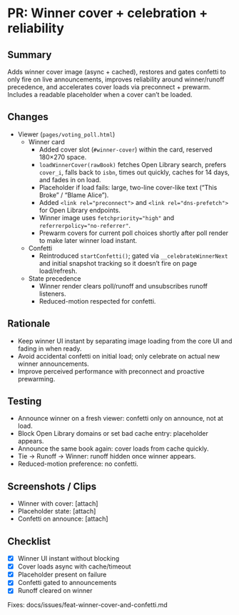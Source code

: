# PR: Winner cover + celebration + reliability

## Summary
Adds winner cover image (async + cached), restores and gates confetti to only fire on live announcements, improves reliability around winner/runoff precedence, and accelerates cover loads via preconnect + prewarm. Includes a readable placeholder when a cover can’t be loaded.

## Changes
- Viewer (`pages/voting_poll.html`)
  - Winner card
    - Added cover slot (`#winner-cover`) within the card, reserved 180×270 space.
    - `loadWinnerCover(rawBook)` fetches Open Library search, prefers `cover_i`, falls back to `isbn`, times out quickly, caches for 14 days, and fades in on load.
    - Placeholder if load fails: large, two-line cover-like text (“This Broke” / “Blame Alice”).
    - Added `<link rel="preconnect">` and `<link rel="dns-prefetch">` for Open Library endpoints.
    - Winner image uses `fetchpriority="high"` and `referrerpolicy="no-referrer"`.
    - Prewarm covers for current poll choices shortly after poll render to make later winner load instant.
  - Confetti
    - Reintroduced `startConfetti()`; gated via `__celebrateWinnerNext` and initial snapshot tracking so it doesn’t fire on page load/refresh.
  - State precedence
    - Winner render clears poll/runoff and unsubscribes runoff listeners.
    - Reduced-motion respected for confetti.

## Rationale
- Keep winner UI instant by separating image loading from the core UI and fading in when ready.
- Avoid accidental confetti on initial load; only celebrate on actual new winner announcements.
- Improve perceived performance with preconnect and proactive prewarming.

## Testing
- Announce winner on a fresh viewer: confetti only on announce, not at load.
- Block Open Library domains or set bad cache entry: placeholder appears.
- Announce the same book again: cover loads from cache quickly.
- Tie -> Runoff -> Winner: runoff hidden once winner appears.
- Reduced-motion preference: no confetti.

## Screenshots / Clips
- Winner with cover: [attach]
- Placeholder state: [attach]
- Confetti on announce: [attach]

## Checklist
- [x] Winner UI instant without blocking
- [x] Cover loads async with cache/timeout
- [x] Placeholder present on failure
- [x] Confetti gated to announcements
- [x] Runoff cleared on winner

Fixes: docs/issues/feat-winner-cover-and-confetti.md
